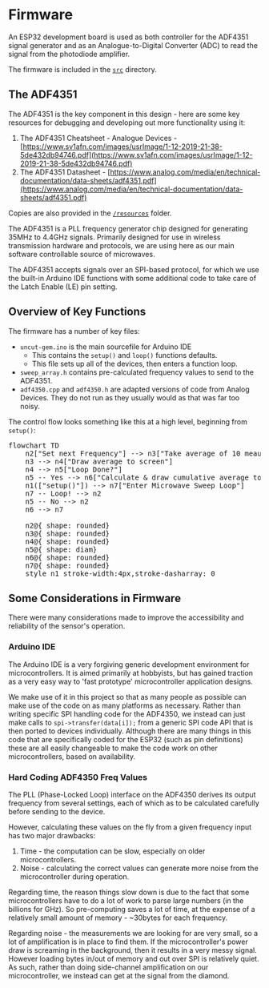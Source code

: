 # Firmware

An ESP32 development board is used as both controller for the ADF4351 signal generator and as an Analogue-to-Digital Converter (ADC) to read the signal from the photodiode amplifier.

The firmware is included in the [`src`](./src/) directory. 

## The ADF4351

The ADF4351 is the key component in this design - here are some key resources for debugging and developing out more functionality using it:

1. The ADF4351 Cheatsheet - Analogue Devices - [https://www.sv1afn.com/images/usrImage/1-12-2019-21-38-5de432db94746.pdf](https://www.sv1afn.com/images/usrImage/1-12-2019-21-38-5de432db94746.pdf) 
1. The ADF4351 Datasheet - [https://www.analog.com/media/en/technical-documentation/data-sheets/adf4351.pdf](https://www.analog.com/media/en/technical-documentation/data-sheets/adf4351.pdf)

Copies are also provided in the [`/resources`](/resources) folder. 

The ADF4351 is a PLL frequency generator chip designed for generating 35MHz to 4.4GHz signals. Primarily designed for use in wireless transmission hardware and protocols, we are using here as our main software controllable source of microwaves. 

The ADF4351 accepts signals over an SPI-based protocol, for which we use the built-in Arduino IDE functions with some additional code to take care of the Latch Enable (LE) pin setting. 

## Overview of Key Functions

The firmware has a number of key files:

* `uncut-gem.ino` is the main sourcefile for Arduino IDE
    * This contains the `setup()` and `loop()` functions defaults.
    * This file sets up all of the devices, then enters a function loop.
* `sweep_array.h` contains pre-calculated frequency values to send to the ADF4351. 
* `adf4350.cpp` and `adf4350.h` are adapted versions of code from Analog Devices. They do not run as they usually would as that was far too noisy.

The control flow looks something like this at a high level, beginning from `setup()`:

<pre class='mermaid'>
flowchart TD
    n2["Set next Frequency"] --> n3["Take average of 10 meausrements"]
    n3 --> n4["Draw average to screen"]
    n4 --> n5["Loop Done?"]
    n5 -- Yes --> n6["Calculate &amp; draw cumulative average to screen"]
    n1(["setup()"]) --> n7["Enter Microwave Sweep Loop"]
    n7 -- Loop! --> n2
    n5 -- No --> n2
    n6 --> n7

    n2@{ shape: rounded}
    n3@{ shape: rounded}
    n4@{ shape: rounded}
    n5@{ shape: diam}
    n6@{ shape: rounded}
    n7@{ shape: rounded}
    style n1 stroke-width:4px,stroke-dasharray: 0
</pre>
<script type="module">
  import mermaid from 'https://cdn.jsdelivr.net/npm/mermaid@11/dist/mermaid.esm.min.mjs';
</script>

## Some Considerations in Firmware

There were many considerations made to improve the accessibility and reliability of the sensor's operation.

### Arduino IDE

The Arduino IDE is a very forgiving generic development environment for microcontrollers. It is aimed primarily at hobbyists, but has gained traction as a very easy way to 'fast prototype' microcontroller application designs. 

We make use of it in this project so that as many people as possible can make use of the code on as many platforms as necessary. Rather than writing specific SPI handling code for the ADF4350, we instead can just make calls to `spi->transfer(data[i]);` from a generic SPI code API that is then ported to devices individually. Although there are many things in this code that are specifically coded for the ESP32 (such as pin definitions) these are all easily changeable to make the code work on other microcontrollers, based on availability. 

### Hard Coding ADF4350 Freq Values

The PLL (Phase-Locked Loop) interface on the ADF4350 derives its output frequency from several settings, each of which as to be calculated carefully before sending to the device. 

However, calculating these values on the fly from a given frequency input has two major drawbacks:

1. Time - the computation can be slow, especially on older microcontrollers.
2. Noise - calculating the correct values can generate more noise from the microcontroller during operation.

Regarding time, the reason things slow down is due to the fact that some microcontrollers have to do a lot of work to parse large numbers (in the billions for GHz). So pre-computing saves a lot of time, at the expense of a relatively small amount of memory - ~30bytes for each frequency. 

Regarding noise - the measurements we are looking for are very small, so a lot of amplification is in place to find them. If the microcontroller's power draw is screaming in the background, then it results in a very messy signal. However loading bytes in/out of memory and out over SPI is relatively quiet. As such, rather than doing side-channel amplification on our microcontroller, we instead can get at  the signal from the diamond. 
